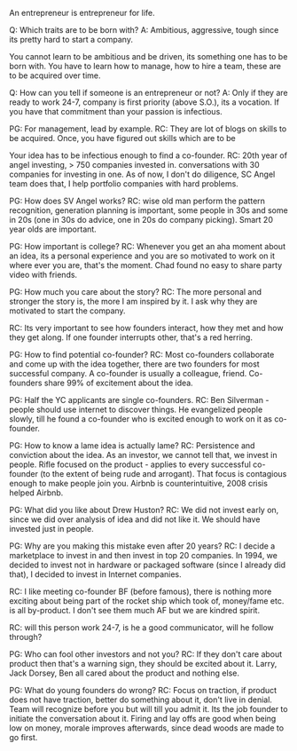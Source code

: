 An entrepreneur is entrepreneur for life. 

Q: Which traits are to be born with?
A: Ambitious, aggressive, tough since its pretty hard to start a company.

You cannot learn to be ambitious and be driven, its something one has to be born with.
You have to learn how to manage, how to hire a team, these are to be acquired over time.

Q: How can you tell if someone is an entrepreneur or not?
A: Only if they are ready to work 24-7, company is first priority (above S.O.), its a vocation. If you have that commitment than your passion is infectious.

PG: For management, lead by example.
RC: They are lot of blogs on skills to be acquired. Once, you have figured out skills which are to be 

Your idea has to be infectious enough to find a co-founder.
RC: 20th year of angel investing, > 750 companies invested in. conversations with 30 companies for investing in one.
As of now, I don't do diligence, SC Angel team does that, I help portfolio companies with hard problems.

PG: How does SV Angel works?
RC: wise old man perform the pattern recognition, generation planning is important, some people in 30s and some in 20s (one in 30s do advice, one in 20s do company picking). Smart 20 year olds are important.

PG: How important is college?
RC: Whenever you get an aha moment about an idea, its a personal experience and you are so motivated to work on it where ever you are, that's the moment.
Chad found no easy to share party video with friends.

PG: How much you care about the story?
RC: The more personal and stronger the story is, the more I am inspired by it. I ask why they are motivated to start the company.

RC: Its very important to see how founders interact, how they met and how they get along. If one founder interrupts other, that's a red herring.

PG: How to find potential co-founder?
RC: Most co-founders collaborate and come up with the idea together, there are two founders for most successful company. A co-founder is usually a colleague, friend. Co-founders share 99% of excitement about the idea.

PG: Half the YC applicants are single co-founders.
RC: Ben Silverman - people should use internet to discover things. He evangelized people slowly, till he found a co-founder who is excited enough to work on it as co-founder.

PG: How to know a lame idea is actually lame?
RC: Persistence and conviction about the idea. As an investor, we cannot tell that, we invest in people. Rifle focused on the product - applies to every successful co-founder (to the extent of being rude and arrogant). That focus is contagious enough to make people join you. Airbnb is counterintuitive, 2008 crisis helped Airbnb.

PG: What did you like about Drew Huston?
RC: We did not invest early on, since we did over analysis of idea and did not like it. We should have invested just in people.

PG: Why are you making this mistake even after 20 years?
RC: I decide a marketplace to invest in and then invest in top 20 companies. In 1994, we decided to invest not in hardware or packaged software (since I already did that), I decided to invest in Internet companies.

RC: I like meeting co-founder BF (before famous), there is nothing more exciting about being part of the rocket ship which took of, money/fame etc. is all by-product.
I don't see them much AF but we are kindred spirit.

RC: will this person work 24-7, is he a good communicator, will he follow through?

PG: Who can fool other investors and not you?
RC: If they don't care about product then that's a warning sign, they should be excited about it. Larry, Jack Dorsey, Ben all cared about the product and nothing else.

PG: What do young founders do wrong?
RC: Focus on traction, if product does not have traction, better do something about it, don't live in denial. Team will recognize before you but will till you admit it. Its the job founder to initiate the conversation about it.
Firing and lay offs are good when being low on money, morale improves afterwards, since dead woods are made to go first. 
